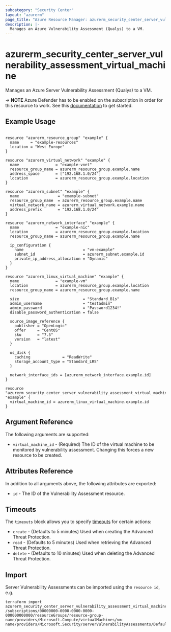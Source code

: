 ```yaml
---
subcategory: "Security Center"
layout: "azurerm"
page_title: "Azure Resource Manager: azurerm_security_center_server_vulnerability_assessment_virtual_machine"
description: |-
  Manages an Azure Vulnerability Assessment (Qualys) to a VM.
---
```


# azurerm_security_center_server_vulnerability_assessment_virtual_machine

Manages an Azure Server Vulnerability Assessment (Qualys) to a VM.

-> **NOTE** Azure Defender has to be enabled on the subscription in order for this resource to work.
See this [documentation](https://docs.microsoft.com/azure/security-center/security-center-get-started) to get started.

## Example Usage

```hcl

resource "azurerm_resource_group" "example" {
  name     = "example-resources"
  location = "West Europe"
}

resource "azurerm_virtual_network" "example" {
  name                = "example-vnet"
  resource_group_name = azurerm_resource_group.example.name
  address_space       = ["192.168.1.0/24"]
  location            = azurerm_resource_group.example.location
}

resource "azurerm_subnet" "example" {
  name                 = "example-subnet"
  resource_group_name  = azurerm_resource_group.example.name
  virtual_network_name = azurerm_virtual_network.example.name
  address_prefix       = "192.168.1.0/24"
}

resource "azurerm_network_interface" "example" {
  name                = "example-nic"
  location            = azurerm_resource_group.example.location
  resource_group_name = azurerm_resource_group.example.name

  ip_configuration {
    name                          = "vm-example"
    subnet_id                     = azurerm_subnet.example.id
    private_ip_address_allocation = "Dynamic"
  }
}

resource "azurerm_linux_virtual_machine" "example" {
  name                = "example-vm"
  location            = azurerm_resource_group.example.location
  resource_group_name = azurerm_resource_group.example.name

  size                            = "Standard_B1s"
  admin_username                  = "testadmin"
  admin_password                  = "Password1234!"
  disable_password_authentication = false

  source_image_reference {
    publisher = "OpenLogic"
    offer     = "CentOS"
    sku       = "7.5"
    version   = "latest"
  }

  os_disk {
    caching              = "ReadWrite"
    storage_account_type = "Standard_LRS"
  }

  network_interface_ids = [azurerm_network_interface.example.id]
}

resource "azurerm_security_center_server_vulnerability_assessment_virtual_machine" "example" {
  virtual_machine_id = azurerm_linux_virtual_machine.example.id
}
```

## Argument Reference

The following arguments are supported:

* `virtual_machine_id` - (Required) The ID of the virtual machine to be monitored by vulnerability assessment. Changing this forces a new resource to be created.

## Attributes Reference

In addition to all arguments above, the following attributes are exported:

* `id` - The ID of the Vulnerability Assessment resource.

## Timeouts

The `timeouts` block allows you to specify [timeouts](https://www.terraform.io/docs/configuration/resources.html#timeouts) for certain actions:

* `create` - (Defaults to 5 minutes) Used when creating the Advanced Threat Protection.
* `read` - (Defaults to 5 minutes) Used when retrieving the Advanced Threat Protection.
* `delete` - (Defaults to 10 minutes) Used when deleting the Advanced Threat Protection.

## Import

Server Vulnerability Assessments can be imported using the `resource id`, e.g.

```shell
terraform import azurerm_security_center_server_vulnerability_assessment_virtual_machine.example /subscriptions/00000000-0000-0000-0000-000000000000/resourceGroups/resource-group-name/providers/Microsoft.Compute/virtualMachines/vm-name/providers/Microsoft.Security/serverVulnerabilityAssessments/Default
```


